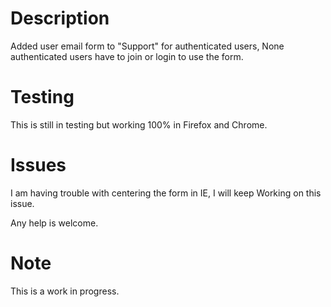 Description
===========

Added user email form to "Support" for authenticated users, 
None authenticated users have to join or login to use the form.

Testing
=======

This is still in testing but working 100% in Firefox and Chrome.


Issues
======

I am having trouble with centering the form in IE, I will keep Working on this issue.

Any help is welcome.

Note
====

This is a work in progress.
